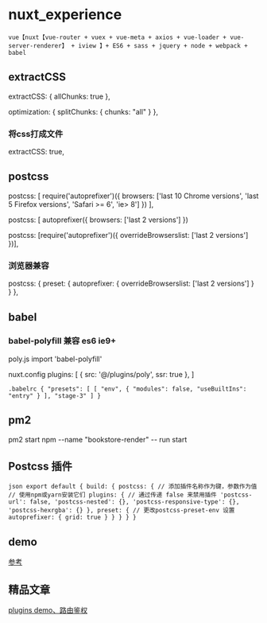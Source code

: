 # nuxt_experience

``
vue【nuxt【vue-router + vuex + vue-meta + axios + vue-loader + vue-server-renderer】 + iview 】+ ES6 + sass + jquery + node + webpack + babel
``

## extractCSS


extractCSS: { allChunks: true },

optimization: { splitChunks: { chunks: "all" } },

### 将css打成文件
extractCSS: true,


## postcss


postcss: [
  require('autoprefixer')({ browsers: ['last 10 Chrome versions', 'last 5 Firefox versions', 'Safari >= 6', 'ie> 8'] })
],

postcss: [ autoprefixer({ browsers: ['last 2 versions'] })

postcss: [require('autoprefixer')({
  overrideBrowserslist: ['last 2 versions']
})],

### 浏览器兼容
postcss: {
  preset: {
    autoprefixer: {
      overrideBrowserslist: ['last 2 versions']
    }
  }
},


## babel

### babel-polyfill 兼容 es6 ie9+

poly.js
import 'babel-polyfill'

nuxt.config
plugins: [
  { src: '@/plugins/poly', ssr: true },
]

``.babelrc
{
  "presets": [
    [
      "env",
      {
        "modules": false,
        "useBuiltIns": "entry"
      }
    ],
    "stage-3"
  ]
}
``

## pm2
pm2 start npm --name "bookstore-render" -- run start


## Postcss 插件

``json
export default {
  build: {
    postcss: {
      // 添加插件名称作为键，参数作为值
      // 使用npm或yarn安装它们
      plugins: {
        // 通过传递 false 来禁用插件
        'postcss-url': false,
        'postcss-nested': {},
        'postcss-responsive-type': {},
        'postcss-hexrgba': {}
      },
      preset: {
        // 更改postcss-preset-env 设置
        autoprefixer: {
          grid: true
        }
      }
    }
  }
}
``

## demo
[参考](https://github.com/wmui/essay)

## 精品文章
[plugins demo、路由鉴权](https://segmentfault.com/a/1190000012280812)